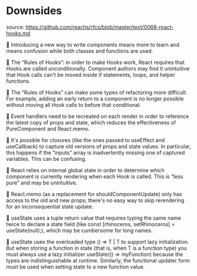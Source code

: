 # Downsides

source: https://github.com/reactjs/rfcs/blob/master/text/0068-react-hooks.md


🙈 Introducing a new way to write components means more to learn and means confusion while both classes and functions are used.


🙈 The “Rules of Hooks”: in order to make Hooks work, React requires that Hooks are called unconditionally. Component authors may find it unintuitive that Hook calls can't be moved inside if statements, loops, and helper functions.


🙈 The “Rules of Hooks” can make some types of refactoring more difficult. For example, adding an early return to a component is no longer possible without moving all Hook calls to before that conditional.


🙈 Event handlers need to be recreated on each render in order to reference the latest copy of props and state, which reduces the effectiveness of PureComponent and React.memo.


🙈 It's possible for closures (like the ones passed to useEffect and useCallback) to capture old versions of props and state values. In particular, this happens if the “inputs” array is inadvertently missing one of captured variables. This can be confusing.


🙈 React relies on internal global state in order to determine which component is currently rendering when each Hook is called. This is “less pure” and may be unintuitive.


🙈 React.memo (as a replacement for shouldComponentUpdate) only has access to the old and new props; there's no easy way to skip rerendering for an inconsequential state update.


🙈 useState uses a tuple return value that requires typing the same name twice to declare a state field (like const [rhinoceros, setRhinoceros] = useState(null);), which may be cumbersome for long names.


🙈 useState uses the overloaded type () => T | T to support lazy initialization. But when storing a function in state (that is, when T is a function type) you must always use a lazy initializer useState(() => myFunction) because the types are indistinguishable at runtime. Similarly, the functional updater form must be used when setting state to a new function value.
